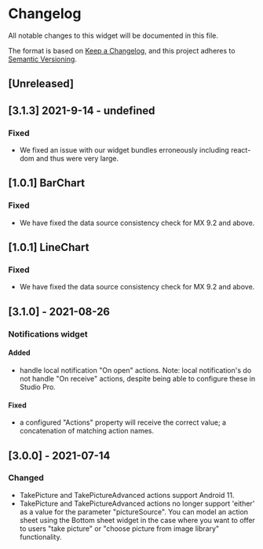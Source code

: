 # Changelog
All notable changes to this widget will be documented in this file.

The format is based on [Keep a Changelog](https://keepachangelog.com/en/1.0.0/), and this project adheres to [Semantic Versioning](https://semver.org/spec/v2.0.0.html).

## [Unreleased]

## [3.1.3] 2021-9-14 - undefined

### Fixed
- We fixed an issue with our widget bundles erroneously including react-dom and thus were very large.

## [1.0.1] BarChart

### Fixed
- We have fixed the data source consistency check for MX 9.2 and above.

## [1.0.1] LineChart

### Fixed
- We have fixed the data source consistency check for MX 9.2 and above.



## [3.1.0] - 2021-08-26
### Notifications widget
#### Added
- handle local notification "On open" actions. Note: local notification's do not handle "On receive" actions, despite being able to configure these in Studio Pro.
#### Fixed
- a configured "Actions" property will receive the correct value; a concatenation of matching action names.

## [3.0.0] - 2021-07-14

### Changed
- TakePicture and TakePictureAdvanced actions support Android 11.
- TakePicture and TakePictureAdvanced actions no longer support 'either' as a value for the parameter "pictureSource". You can model an action sheet using the Bottom sheet widget in the case where you want to offer to users "take picture" or "choose picture from image library" functionality.

